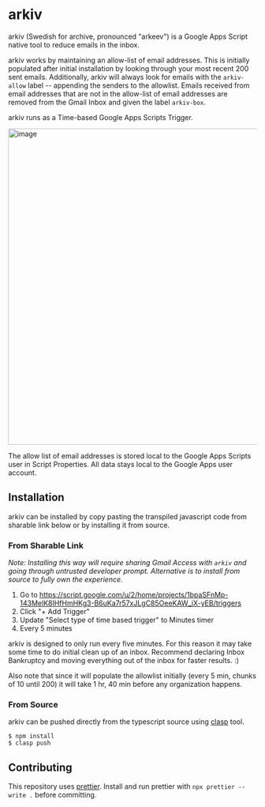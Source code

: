 # arkiv

arkiv (Swedish for archive, pronounced "arkeev") is a Google Apps Script native tool to reduce emails in the inbox.

arkiv works by maintaining an allow-list of email addresses. This is initially populated after initial installation by looking through your most recent 200 sent emails. Additionally, arkiv will always look for emails with the `arkiv-allow` label -- appending the senders to the allowlist. Emails received from email addresses that are not in the allow-list of email addresses are removed from the Gmail Inbox and given the label `arkiv-box`.

arkiv runs as a Time-based Google Apps Scripts Trigger.

<img width="640" alt="image" src="https://user-images.githubusercontent.com/36717/204095443-0d4ae689-eca8-48ce-bc3a-8c18fc210007.png">

The allow list of email addresses is stored local to the Google Apps Scripts user in Script Properties. All data stays local to the Google Apps user account.

## Installation

arkiv can be installed by copy pasting the transpiled javascript code from sharable link below or by installing it from source.

### From Sharable Link

_Note: Installing this way will require sharing Gmail Access with `arkiv` and going through untrusted developer prompt. Alternative is to install from source to fully own the experience._

1. Go to https://script.google.com/u/2/home/projects/1bpaSFnMp-143MelK8IHfHmHKg3-B6uKa7r57xJLgC85OeeKAW_iX-yEB/triggers
1. Click "+ Add Trigger"
1. Update "Select type of time based trigger" to Minutes timer
1. Every 5 minutes

arkiv is designed to only run every five minutes. For this reason it may take some time to do initial clean up of an inbox. Recommend declaring Inbox Bankruptcy and moving everything out of the inbox for faster results. :)

Also note that since it will populate the allowlist initially (every 5 min, chunks of 10 until 200) it will take 1 hr, 40 min before any organization happens.

### From Source

arkiv can be pushed directly from the typescript source using [clasp](https://developers.google.com/apps-script/guides/clasp) tool.

```shell
$ npm install
$ clasp push
```

## Contributing

This repository uses [prettier](https://prettier.io/). Install and run prettier with `npx prettier --write .` before committing.
